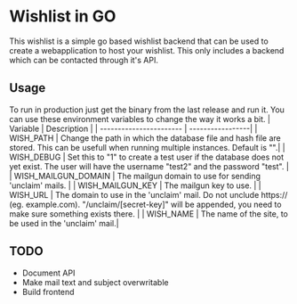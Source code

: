 # Wishlist in GO
This wishlist is a simple go based wishlist backend that can be used to create a webapplication to host your wishlist. This only includes a backend which can be contacted through it's API.

## Usage
To run in production just get the binary from the last release and run it. You can use these environment variables to change the way it works a bit.
| Variable                | Description       |
| ----------------------- | -----------------| 
| WISH_PATH | Change the path in which the database file and hash file are stored. This can be usefull when running multiple instances. Default is "".|
| WISH_DEBUG | Set this to "1" to create a test user if the database does not yet exist. The user will have the username "test2" and the password "test". |
| WISH_MAILGUN_DOMAIN | The mailgun domain to use for sending 'unclaim' mails. |
| WISH_MAILGUN_KEY | The mailgun key to use. |
| WISH_URL | The domain to use in the 'unclaim' mail. Do not unclude https:// (eg. example.com). "/unclaim/[secret-key]" will be appended, you need to make sure something exists there. |
| WISH_NAME | The name of the site, to be used in the 'unclaim' mail.| 

## TODO
 - Document API
 - Make mail text and subject overwritable
 - Build frontend